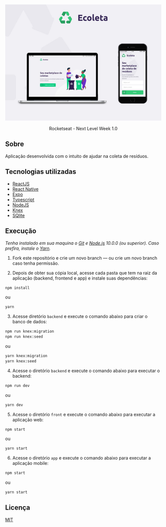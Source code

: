 <p align="center">
  <img src="./assets/demo.jpg">
</p>
<p align="center">Rocketseat - Next Level Week 1.0</p>

## Sobre

Aplicação desenvolvida com o intuito de ajudar na coleta de resíduos.

## Tecnologias utilizadas

- [ReactJS](https://pt-br.reactjs.org/)
- [React Native](https://reactnative.dev/)
- [Expo](https://expo.io/)
- [Typescript](https://www.typescriptlang.org/)
- [NodeJS](https://nodejs.org/en/)
- [Knex](http://knexjs.org/)
- [SQlite](https://www.sqlite.org/index.html)

## Execução

_Tenha instalado em sua maquina o [Git](http://git-scm.com/) e [Node.js](http://nodejs.org/) 10.0.0 (ou superior). Caso prefira, instale o [Yarn](https://yarnpkg.com/)._

1. Fork este repositório e crie um novo branch — ou crie um novo branch caso tenha permissão.

2. Depois de obter sua cópia local, acesse cada pasta que tem na raiz da aplicação (backend, frontend e app) e instale suas dependências:

```sh
npm install
```

ou

```sh
yarn
```

3. Acesse diretório `backend` e execute o comando abaixo para criar o banco de dados:

```sh
npm run knex:migration
npm run knex:seed
```

ou

```sh
yarn knex:migration
yarn knex:seed
```

4. Acesse o diretório `backend` e execute o comando abaixo para executar o backend:

```sh
npm run dev
```

ou

```sh
yarn dev
```

5. Acesse o diretório `front` e execute o comando abaixo para executar a aplicação web:

```sh
npm start
```

ou

```sh
yarn start
```

6. Acesse o diretório `app` e execute o comando abaixo para executar a aplicação mobile:

```sh
npm start
```

ou

```sh
yarn start
```

## Licença

[MIT](https://opensource.org/licenses/MIT)
